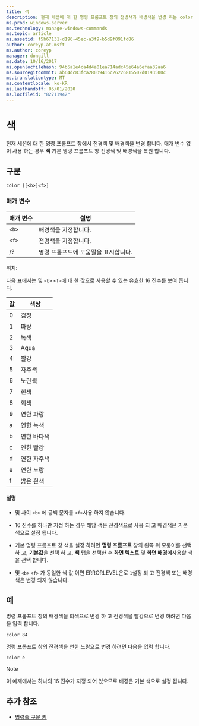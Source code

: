 ```yaml
---
title: 색
description: 현재 세션에 대 한 명령 프롬프트 창의 전경색과 배경색을 변경 하는 color 명령에 대 한 참조 항목입니다.
ms.prod: windows-server
ms.technology: manage-windows-commands
ms.topic: article
ms.assetid: f5b67131-d196-45ec-a3f9-b5d9f091fd86
author: coreyp-at-msft
ms.author: coreyp
manager: dongill
ms.date: 10/16/2017
ms.openlocfilehash: 94b5a1e4ca4d4a01ea714adc45e64a6efaa32aa6
ms.sourcegitcommit: ab64dc83fca28039416c26226815502d0193500c
ms.translationtype: MT
ms.contentlocale: ko-KR
ms.lasthandoff: 05/01/2020
ms.locfileid: "82711942"
---
```

# <a name="color"></a>색

현재 세션에 대 한 명령 프롬프트 창에서 전경색 및 배경색을 변경 합니다. 매개 변수 없이 사용 하는 경우 **색** 기본 명령 프롬프트 창 전경색 및 배경색을 복원 합니다.

## <a name="syntax"></a>구문

```
color [[<b>]<f>]
```

### <a name="parameters"></a>매개 변수

| 매개 변수 | 설명 |
| --------- | ----------- |
| `<b>` | 배경색을 지정합니다. |
| `<f>` | 전경색을 지정합니다. |
| /? | 명령 프롬프트에 도움말을 표시합니다. |

위치:

다음 표에서는 및 `<b>` `<f>`에 대 한 값으로 사용할 수 있는 유효한 16 진수를 보여 줍니다.

| 값 | 색상 |
| ----- | ----- |
| 0 | 검정 |
| 1 | 파랑 |
| 2 | 녹색 |
| 3 | Aqua |
| 4 | 빨강 |
| 5 | 자주색 |
| 6 | 노란색 |
| 7 | 흰색 |
| 8 | 회색 |
| 9 | 연한 파랑 |
| a | 연한 녹색 |
| b | 연한 바다색 |
| c | 연한 빨강 |
| d | 연한 자주색 |
| e | 연한 노랑 |
| f | 밝은 흰색 |

#### <a name="remarks"></a>설명

- 및 사이 `<b>` 에 공백 문자를 `<f>`사용 하지 않습니다.

- 16 진수를 하나만 지정 하는 경우 해당 색은 전경색으로 사용 되 고 배경색은 기본 색으로 설정 됩니다.

- 기본 명령 프롬프트 창 색을 설정 하려면 **명령 프롬프트** 창의 왼쪽 위 모퉁이를 선택 하 고, **기본값**을 선택 하 고, **색** 탭을 선택한 후 **화면 텍스트** 및 **화면 배경에**사용할 색을 선택 합니다.

- 및 `<b>` `<f>` 가 동일한 색 값 이면 ERRORLEVEL은로 `1`설정 되 고 전경색 또는 배경색은 변경 되지 않습니다.

## <a name="examples"></a>예

명령 프롬프트 창의 배경색을 회색으로 변경 하 고 전경색을 빨강으로 변경 하려면 다음을 입력 합니다.

```
color 84
```

명령 프롬프트 창의 전경색을 연한 노랑으로 변경 하려면 다음을 입력 합니다.

```
color e
```

> [!NOTE]
> 이 예제에서는 하나의 16 진수가 지정 되어 있으므로 배경은 기본 색으로 설정 됩니다.

## <a name="additional-references"></a>추가 참조

- [명령줄 구문 키](command-line-syntax-key.md)
